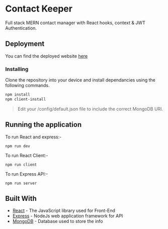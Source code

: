 # Contact Keeper

Full stack MERN contact manager with React hooks, context & JWT Authentication.

## Deployment

You can find the deployed website [here](https://contact-keepre.herokuapp.com/)

### Installing

Clone the repository into your device and install dependancies using the following commands.

```bash
npm install
npm client-install
```

> Edit your /config/default.json file to include the correct MongoDB URI.

## Running the application

To run React and express:-

```
npm run dev
```

To run React Client:-

```
npm run client
```

To run Express API:-

```
npm run server
```

## Built With

- [React](https://reactjs.org/docs/getting-started.html/) - The JavaScript library used for Front-End
- [Express](https://expressjs.com/en/starter/installing.html/) - NodeJs web application framework for API
- [MongoDB](https://www.mongodb.com//) - Database used to store the info
